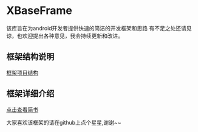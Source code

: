 # XBaseFrame
该库旨在为android开发者提供快速的简洁的开发框架和思路
有不足之处还请见谅，也欢迎提出各种意见，我会持续更新和改进。


## 框架结构说明 ##

[框架项目结构](frame/project.md)


## 框架详细介绍 ##

[点击查看简书](https://www.showdoc.cc/xbaseframe?page_id=2555983578312315)


大家喜欢该框架的请在github上点个星星,谢谢~~

